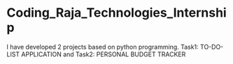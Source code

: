 # Coding_Raja_Technologies_Internship
I have developed 2 projects based on python programming. Task1: TO-DO-LIST APPLICATION and Task2: PERSONAL BUDGET TRACKER
